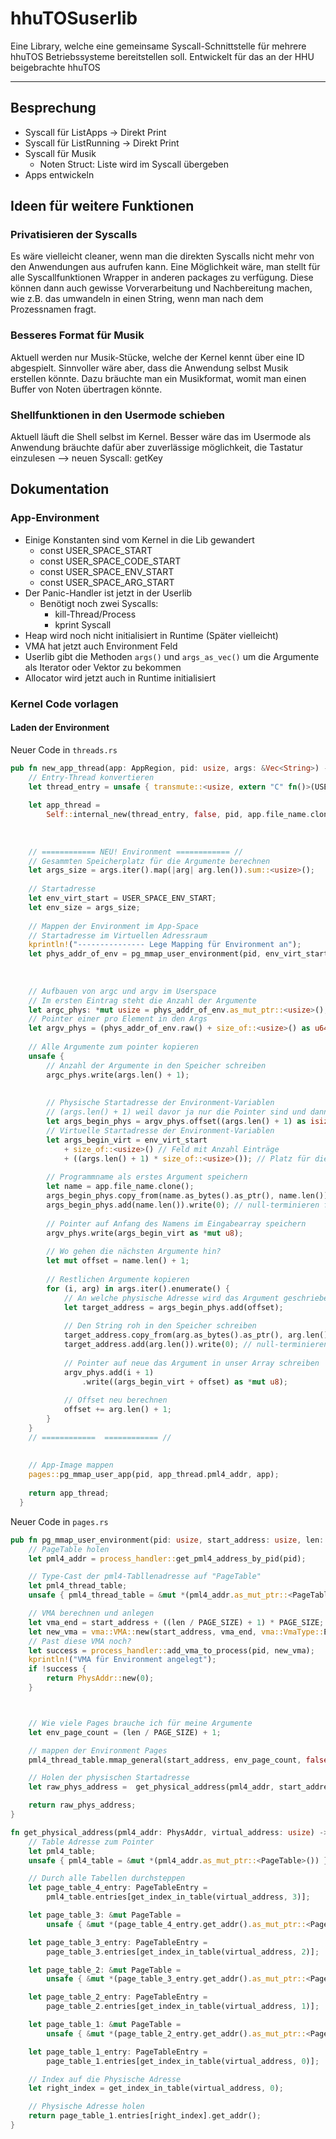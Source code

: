 # hhuTOSuserlib
Eine Library, welche eine gemeinsame Syscall-Schnittstelle für mehrere hhuTOS Betriebssysteme bereitstellen soll. Entwickelt für das an der HHU beigebrachte hhuTOS

---

## Besprechung
- Syscall für ListApps -> Direkt Print
- Syscall für ListRunning -> Direkt Print
- Syscall für Musik
  - Noten Struct: Liste wird im Syscall übergeben
- Apps entwickeln



## Ideen für weitere Funktionen
### Privatisieren der Syscalls
Es wäre vielleicht cleaner, wenn man die direkten Syscalls nicht mehr von den Anwendungen aus aufrufen kann. Eine Möglichkeit wäre, man stellt für alle Syscallfunktionen Wrapper in anderen packages zu verfügung. Diese können dann auch gewisse Vorverarbeitung und Nachbereitung machen, wie z.B. das umwandeln in einen String, wenn man nach dem Prozessnamen fragt.

### Besseres Format für Musik
Aktuell werden nur Musik-Stücke, welche der Kernel kennt über eine ID abgespielt. Sinnvoller wäre aber, dass die Anwendung selbst Musik erstellen könnte. Dazu bräuchte man ein Musikformat, womit man einen Buffer von Noten übertragen könnte.

### Shellfunktionen in den Usermode schieben
Aktuell läuft die Shell selbst im Kernel. Besser wäre das im Usermode als Anwendung bräuchte dafür aber zuverlässige möglichkeit, die Tastatur einzulesen
--> neuen Syscall: getKey



## Dokumentation

### App-Environment
- Einige Konstanten sind vom Kernel in die Lib gewandert
  - const USER_SPACE_START
  - const USER_SPACE_CODE_START
  - const USER_SPACE_ENV_START
  - const USER_SPACE_ARG_START
- Der Panic-Handler ist jetzt in der Userlib
  - Benötigt noch zwei Syscalls:
    - kill-Thread/Process
    - kprint Syscall
- Heap wird noch nicht initialisiert in Runtime (Später vielleicht) 
- VMA hat jetzt auch Environment Feld
- Userlib gibt die Methoden `args()` und `args_as_vec()` um die Argumente als Iterator oder Vektor zu bekommen
- Allocator wird jetzt auch in Runtime initialisiert



### Kernel Code vorlagen
#### Laden der Environment
Neuer Code in `threads.rs`
```rust
pub fn new_app_thread(app: AppRegion, pid: usize, args: &Vec<String>) -> Box<Thread> {
    // Entry-Thread konvertieren
    let thread_entry = unsafe { transmute::<usize, extern "C" fn()>(USER_CODE_VM_START) };
    
    let app_thread =
        Self::internal_new(thread_entry, false, pid, app.file_name.clone(), Vec::new());
    
    
    
    // ============ NEU! Environment ============ //
    // Gesammten Speicherplatz für die Argumente berechnen
    let args_size = args.iter().map(|arg| arg.len()).sum::<usize>();
    
    // Startadresse
    let env_virt_start = USER_SPACE_ENV_START;
    let env_size = args_size;
    
    // Mappen der Environment im App-Space
    // Startadresse im Virtuellen Adressraum
    kprintln!("--------------- Lege Mapping für Environment an");
    let phys_addr_of_env = pg_mmap_user_environment(pid, env_virt_start, env_size);
    
    
    
    // Aufbauen von argc und argv im Userspace
    // Im ersten Eintrag steht die Anzahl der Argumente
    let argc_phys: *mut usize = phys_addr_of_env.as_mut_ptr::<usize>();
    // Pointer einer pro Element in den Args
    let argv_phys = (phys_addr_of_env.raw() + size_of::<usize>() as u64) as *mut *mut u8;
    
    // Alle Argumente zum pointer kopieren
    unsafe {
        // Anzahl der Argumente in den Speicher schreiben
        argc_phys.write(args.len() + 1);
    
    
        // Physische Startadresse der Environment-Variablen
        // (args.len() + 1) weil davor ja nur die Pointer sind und dannach die Echten Inhalte kommen
        let args_begin_phys = argv_phys.offset((args.len() + 1) as isize).cast::<u8>();
        // Virtuelle Startadresse der Environment-Variablen
        let args_begin_virt = env_virt_start
            + size_of::<usize>() // Feld mit Anzahl Einträge
            + ((args.len() + 1) * size_of::<usize>()); // Platz für die Pointer
    
        // Programmname als erstes Argument speichern
        let name = app.file_name.clone();
        args_begin_phys.copy_from(name.as_bytes().as_ptr(), name.len());
        args_begin_phys.add(name.len()).write(0); // null-terminieren für den String
    
        // Pointer auf Anfang des Namens im Eingabearray speichern
        argv_phys.write(args_begin_virt as *mut u8);
    
        // Wo gehen die nächsten Argumente hin?
        let mut offset = name.len() + 1;
    
        // Restlichen Argumente kopieren
        for (i, arg) in args.iter().enumerate() {
            // An welche physische Adresse wird das Argument geschrieben
            let target_address = args_begin_phys.add(offset);
    
            // Den String roh in den Speicher schreiben
            target_address.copy_from(arg.as_bytes().as_ptr(), arg.len());
            target_address.add(arg.len()).write(0); // null-terminieren für den String
    
            // Pointer auf neue das Argument in unser Array schreiben
            argv_phys.add(i + 1)
                .write((args_begin_virt + offset) as *mut u8);
    
            // Offset neu berechnen
            offset += arg.len() + 1;
        }
    }
    // ============  ============ //
  
  
    // App-Image mappen
    pages::pg_mmap_user_app(pid, app_thread.pml4_addr, app);
    
    return app_thread;
  }
```

Neuer Code in `pages.rs`
```rust
pub fn pg_mmap_user_environment(pid: usize, start_address: usize, len: usize) -> PhysAddr {
    // PageTable holen
    let pml4_addr = process_handler::get_pml4_address_by_pid(pid);

    // Type-Cast der pml4-Tabllenadresse auf "PageTable"
    let pml4_thread_table;
    unsafe { pml4_thread_table = &mut *(pml4_addr.as_mut_ptr::<PageTable>()) }

    // VMA berechnen und anlegen
    let vma_end = start_address + ((len / PAGE_SIZE) + 1) * PAGE_SIZE;
    let new_vma = vma::VMA::new(start_address, vma_end, vma::VmaType::Environment);
    // Past diese VMA noch?
    let success = process_handler::add_vma_to_process(pid, new_vma);
    kprintln!("VMA für Environment angelegt");
    if !success {
        return PhysAddr::new(0);
    }



    // Wie viele Pages brauche ich für meine Argumente
    let env_page_count = (len / PAGE_SIZE) + 1;

    // mappen der Environment Pages
    pml4_thread_table.mmap_general(start_address, env_page_count, false, false, false, 0);

    // Holen der physischen Startadresse
    let raw_phys_address =  get_physical_address(pml4_addr, start_address);

    return raw_phys_address;
}

fn get_physical_address(pml4_addr: PhysAddr, virtual_address: usize) -> PhysAddr {
    // Table Adresse zum Pointer
    let pml4_table;
    unsafe { pml4_table = &mut *(pml4_addr.as_mut_ptr::<PageTable>()) }

    // Durch alle Tabellen durchsteppen
    let page_table_4_entry: PageTableEntry =
        pml4_table.entries[get_index_in_table(virtual_address, 3)];

    let page_table_3: &mut PageTable =
        unsafe { &mut *(page_table_4_entry.get_addr().as_mut_ptr::<PageTable>()) };

    let page_table_3_entry: PageTableEntry =
        page_table_3.entries[get_index_in_table(virtual_address, 2)];

    let page_table_2: &mut PageTable =
        unsafe { &mut *(page_table_3_entry.get_addr().as_mut_ptr::<PageTable>()) };

    let page_table_2_entry: PageTableEntry =
        page_table_2.entries[get_index_in_table(virtual_address, 1)];

    let page_table_1: &mut PageTable =
        unsafe { &mut *(page_table_2_entry.get_addr().as_mut_ptr::<PageTable>()) };

    let page_table_1_entry: PageTableEntry =
        page_table_1.entries[get_index_in_table(virtual_address, 0)];

    // Index auf die Physische Adresse
    let right_index = get_index_in_table(virtual_address, 0);

    // Physische Adresse holen
    return page_table_1.entries[right_index].get_addr();
}
```
